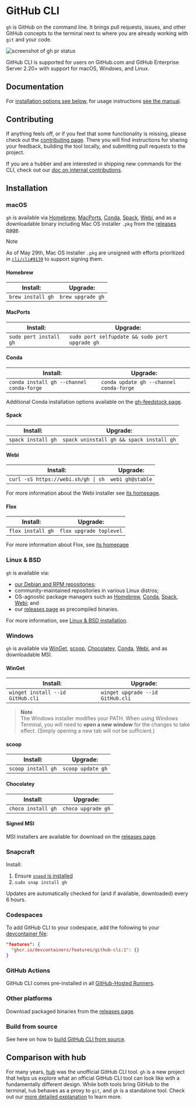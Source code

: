 # GitHub CLI

`gh` is GitHub on the command line. It brings pull requests, issues, and other GitHub concepts to the terminal next to where you are already working with `git` and your code.

![screenshot of gh pr status](https://user-images.githubusercontent.com/98482/84171218-327e7a80-aa40-11ea-8cd1-5177fc2d0e72.png)

GitHub CLI is supported for users on GitHub.com and GitHub Enterprise Server 2.20+ with support for macOS, Windows, and Linux.

## Documentation

For [installation options see below](#installation), for usage instructions [see the manual][manual].

## Contributing

If anything feels off, or if you feel that some functionality is missing, please check out the [contributing page][contributing]. There you will find instructions for sharing your feedback, building the tool locally, and submitting pull requests to the project.

If you are a hubber and are interested in shipping new commands for the CLI, check out our [doc on internal contributions][intake-doc].

<!-- this anchor is linked to from elsewhere, so avoid renaming it -->
## Installation

### macOS

`gh` is available via [Homebrew][], [MacPorts][], [Conda][], [Spack][], [Webi][], and as a downloadable binary including Mac OS installer `.pkg` from the [releases page][].

> [!NOTE]
> As of May 29th, Mac OS installer `.pkg` are unsigned with efforts prioritized in [`cli/cli#9139`](https://github.com/cli/cli/issues/9139) to support signing them.

#### Homebrew

| Install:          | Upgrade:          |
| ----------------- | ----------------- |
| `brew install gh` | `brew upgrade gh` |

#### MacPorts

| Install:               | Upgrade:                                       |
| ---------------------- | ---------------------------------------------- |
| `sudo port install gh` | `sudo port selfupdate && sudo port upgrade gh` |

#### Conda

| Install:                                 | Upgrade:                                |
|------------------------------------------|-----------------------------------------|
| `conda install gh --channel conda-forge` | `conda update gh --channel conda-forge` |

Additional Conda installation options available on the [gh-feedstock page](https://github.com/conda-forge/gh-feedstock#installing-gh).

#### Spack

| Install:           | Upgrade:                                 |
| ------------------ | ---------------------------------------- |
| `spack install gh` | `spack uninstall gh && spack install gh` |

#### Webi

| Install:                            | Upgrade:         |
| ----------------------------------- | ---------------- |
| `curl -sS https://webi.sh/gh \| sh` | `webi gh@stable` |

For more information about the Webi installer see [its homepage](https://webinstall.dev/).

#### Flox

| Install:          | Upgrade:                |
| ----------------- | ----------------------- |
| `flox install gh` | `flox upgrade toplevel` |

For more information about Flox, see [its homepage](https://flox.dev)

### Linux & BSD

`gh` is available via:
- [our Debian and RPM repositories](./docs/install_linux.md);
- community-maintained repositories in various Linux distros;
- OS-agnostic package managers such as [Homebrew](#homebrew), [Conda](#conda), [Spack](#spack), [Webi](#webi); and
- our [releases page][] as precompiled binaries.

For more information, see [Linux & BSD installation](./docs/install_linux.md).

### Windows

`gh` is available via [WinGet][], [scoop][], [Chocolatey][], [Conda](#conda), [Webi](#webi), and as downloadable MSI.

#### WinGet

| Install:            | Upgrade:            |
| ------------------- | --------------------|
| `winget install --id GitHub.cli` | `winget upgrade --id GitHub.cli` |

> **Note**  
> The Windows installer modifies your PATH. When using Windows Terminal, you will need to **open a new window** for the changes to take effect. (Simply opening a new tab will _not_ be sufficient.)

#### scoop

| Install:           | Upgrade:           |
| ------------------ | ------------------ |
| `scoop install gh` | `scoop update gh`  |

#### Chocolatey

| Install:           | Upgrade:           |
| ------------------ | ------------------ |
| `choco install gh` | `choco upgrade gh` |

#### Signed MSI

MSI installers are available for download on the [releases page][].

### Snapcraft

Install:

1. Ensure [`snapd` is installed](https://snapcraft.io/docs/installing-snapd)
2. `sudo snap install gh`

Updates are automatically checked for (and if available, downloaded) every 6 hours.

### Codespaces

To add GitHub CLI to your codespace, add the following to your [devcontainer file](https://docs.github.com/en/codespaces/setting-up-your-project-for-codespaces/adding-features-to-a-devcontainer-file):

```json
"features": {
  "ghcr.io/devcontainers/features/github-cli:1": {}
}
```

### GitHub Actions

GitHub CLI comes pre-installed in all [GitHub-Hosted Runners](https://docs.github.com/en/actions/using-github-hosted-runners/about-github-hosted-runners).

### Other platforms

Download packaged binaries from the [releases page][].

### Build from source

See here on how to [build GitHub CLI from source][build from source].

## Comparison with hub

For many years, [hub][] was the unofficial GitHub CLI tool. `gh` is a new project that helps us explore
what an official GitHub CLI tool can look like with a fundamentally different design. While both
tools bring GitHub to the terminal, `hub` behaves as a proxy to `git`, and `gh` is a standalone
tool. Check out our [more detailed explanation][gh-vs-hub] to learn more.

[manual]: https://cli.github.com/manual/
[Homebrew]: https://brew.sh
[MacPorts]: https://www.macports.org
[winget]: https://github.com/microsoft/winget-cli
[scoop]: https://scoop.sh
[Chocolatey]: https://chocolatey.org
[Conda]: https://docs.conda.io/en/latest/
[Spack]: https://spack.io
[Webi]: https://webinstall.dev
[releases page]: https://github.com/cli/cli/releases/latest
[hub]: https://github.com/github/hub
[contributing]: ./.github/CONTRIBUTING.md
[gh-vs-hub]: ./docs/gh-vs-hub.md
[build from source]: ./docs/source.md
[intake-doc]: ./docs/working-with-us.md
